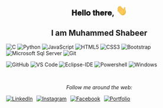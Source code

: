 <div align="center">
<h2> 𝐇𝐞𝐥𝐥𝐨 𝐭𝐡𝐞𝐫𝐞, <img src="https://github.com/ABSphreak/ABSphreak/blob/master/gifs/Hi.gif" width="30px"></h2>
  <div>
    <h2>I am Muhammed Shabeer</h2>
  </div>

</div>


  ![C](http://img.shields.io/badge/-C-A8B9CC?style=flat-square&logo=c&logoColor=ffffff)
  ![Python](http://img.shields.io/badge/-Python-3776AB?style=flat-square&logo=python&logoColor=ffffff)
  ![JavaScript](https://img.shields.io/badge/-JavaScript-%23F7DF1C?style=flat-square&logo=javascript&logoColor=000000&labelColor=%23F7DF1C&color=%23FFCE5A)
  ![HTML5](https://img.shields.io/badge/-HTML5-%23E44D27?style=flat-square&logo=html5&logoColor=ffffff)
  ![CSS3](https://img.shields.io/badge/-CSS3-%231572B6?style=flat-square&logo=css3)
  ![Bootstrap](https://img.shields.io/badge/-Bootstrap-563D7C?style=flat-square&logo=Bootstrap)
  ![Microsoft Sql Server](https://img.shields.io/badge/-Sql%20Server-CC2927?style=flat-square&logo=microsoft-sql-server&logoColor=ffffff)
  ![Git](https://img.shields.io/badge/-Git-%23F05032?style=flat-square&logo=git&logoColor=%23ffffff)

  
  ![GitHub](https://img.shields.io/badge/-GitHub-181717?style=flat-square&logo=github)
  ![VS Code](http://img.shields.io/badge/-VS%20Code-007ACC?style=flat-square&logo=visual-studio-code&logoColor=ffffff)
  ![Eclipse-IDE](http://img.shields.io/badge/-Eclipse-2C2255?style=flat-square&logo=eclipse&logoColor=ffffff)
  ![Powershell](http://img.shields.io/badge/-Powershell-5391FE?style=flat-square&logo=powershell&logoColor=ffffff)
  ![Windows](http://img.shields.io/badge/-Windows-0078D6?style=flat-square&logo=windows&logoColor=ffffff)


<br/>

<div align="center">

<i>Follow me around the web:</i><br>


<div style="display: flex; gap: 10px;">
    <a href="https://www.linkedin.com/in/muhammed-shabeer-2ba572246/" target="_blank">
        <img src="https://img.shields.io/badge/LinkedIn-blue?style=flat &for-the-badge&logo=linkedin&logoColor=white" alt="LinkedIn">
    </a>
    <a href="https://www.instagram.com/she_bii._/?next=%2F&hl=en" target="_blank">
        <img src="https://img.shields.io/badge/Instagram-%23E4405F.svg?style=flat &for-the-badge&logo=instagram&logoColor=white" alt="Instagram">
    </a>
    <a href="https://www.facebook.com/originalphreak" target="_blank">
        <img src="https://img.shields.io/badge/Facebook-%231877F2.svg?style=flat &for-the-badge&logo=facebook&logoColor=white" alt="Facebook">
    </a>
    <a href="https://muhammedshebeer.github.io/shabeerportfolio/" target="_blank">
        <img src="https://img.shields.io/badge/Portfolio-%23FF5733.svg?style= flat &for-the-badge&logo=internet-explorer&logoColor=white" alt="Portfolio">
    </a>
</div>


</div>
